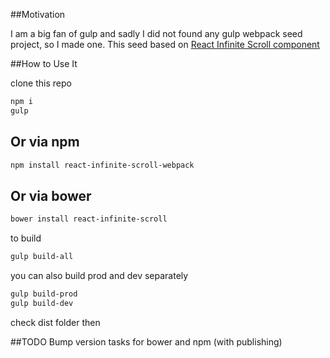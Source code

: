 ##Motivation

I am a big fan of gulp and sadly I did not found any gulp webpack seed project, so I made one.
This seed based on [React Infinite Scroll component](https://github.com/lapanoid/react-infinite-scroll)

##How to Use It

clone this repo

```bash
npm i
gulp
```

## Or via npm 
```bash
npm install react-infinite-scroll-webpack
```

## Or via bower
```bash
bower install react-infinite-scroll
```

to build
```bash
gulp build-all
```
you can also build prod and dev separately

```bash
gulp build-prod
gulp build-dev
```
check dist folder then

##TODO
Bump version tasks for bower and npm (with publishing)



